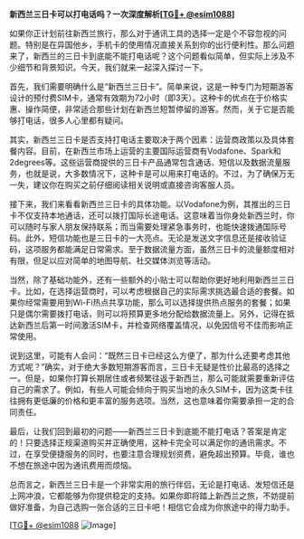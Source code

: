 **新西兰三日卡可以打电话吗？一次深度解析[[TG💪+ @esim1088](https://t.me/s/esim1088)]**

如果你正计划前往新西兰旅行，那么对于通讯工具的选择一定是个不容忽视的问题。特别是在异国他乡，手机卡的使用情况直接关系到你的出行便利性。那么问题来了，新西兰的三日卡到底能不能打电话呢？这个问题看似简单，但实际上涉及不少细节和背景知识。今天，我们就来一起深入探讨一下。

首先，我们需要明确什么是“新西兰三日卡”。简单来说，这是一种专门为短期游客设计的预付费SIM卡，通常有效期为72小时（即3天）。这种卡的优点在于价格实惠、操作简便，非常适合那些计划在新西兰短暂停留的游客。然而，关于它是否能够打电话，很多人心里都有疑问。

其实，新西兰三日卡是否支持打电话主要取决于两个因素：运营商政策以及具体套餐内容。目前，在新西兰市场上运营的主要国际运营商有Vodafone、Spark和2degrees等。这些运营商提供的三日卡产品通常包含通话、短信以及数据流量服务，也就是说，大多数情况下，这种卡是可以用来打电话的。不过，为了确保万无一失，建议你在购买之前仔细阅读相关说明或直接咨询客服人员。

接下来，我们来看看新西兰三日卡的具体功能。以Vodafone为例，其推出的三日卡不仅支持本地通话，还可以拨打国际长途电话。这意味着当你身处新西兰时，你可以随时与家人朋友保持联系；而当需要处理紧急事务时，也能快速拨通国际号码。此外，短信功能也是三日卡的一大亮点。无论是发送文字信息还是接收验证码，这项服务都能满足日常需求。至于数据流量方面，虽然三日卡的流量额度相对有限，但足以应对简单的地图导航、社交媒体浏览等活动。

当然，除了基础功能外，还有一些额外的小贴士可以帮助你更好地利用新西兰三日卡。比如，在选择运营商时，可以考虑根据自己的实际需求挑选最合适的套餐。如果你经常需要用到Wi-Fi热点共享功能，那么可以选择提供热点服务的套餐；如果只是偶尔需要拨打电话，则可以将预算更多地分配给数据流量上。另外，记得在抵达新西兰后第一时间激活SIM卡，并检查网络覆盖情况，以免因信号不佳而影响正常使用。

说到这里，可能有人会问：“既然三日卡已经这么方便了，那为什么还要考虑其他方式呢？”确实，对于绝大多数短期游客而言，三日卡无疑是性价比最高的选择之一。但是，如果你打算长期居住或者频繁往返于新西兰，那么可能就需要重新评估自己的需求了。例如，有些人可能会倾向于购买当地的永久SIM卡，因为这类卡往往拥有更低廉的价格和更丰富的服务选项。当然，这也意味着你需要承担一定的合同责任。

最后，让我们回到最初的问题——新西兰三日卡到底能不能打电话？答案是肯定的！只要选择正规渠道购买并正确使用，这种卡完全可以满足你的通讯需求。不过，在享受便捷服务的同时，也要注意合理规划资费，避免超出预算。毕竟，谁也不想在旅途中因为通讯费用而烦恼。

总而言之，新西兰三日卡是一个非常实用的旅行伴侣，无论是打电话、发短信还是上网冲浪，它都能够为你提供稳定的支持。如果你即将踏上新西兰之旅，不妨提前做好准备，为自己选购一张合适的三日卡吧！相信它会成为你旅途中的得力助手。

[[TG💪+ @esim1088](https://t.me/s/esim1088) ![Image](https://i.postimg.cc/4NQfJmqS/Snipaste-2025-05-13-00-14-12.png)]